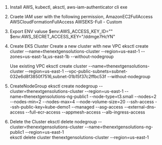 1. Install AWS, kubectl, aksctl, aws-iam-authenticator cli exe
2. Craete IAM user with the following permission, 
    AmazonEC2FullAccess
    AWSCloudFormationFullAccess
    AWSEKS-Full - Custom

3. Export ENV valuse
    $env:AWS_ACCESS_KEY_ID=""
    $env:AWS_SECRET_ACCESS_KEY="/ddmge7HcYN"

3. Create EKS Cluster
    Create a new cluster with new VPC
    eksctl create cluster --name=thenextgensolutions-cluster --region=us-east-1 --zones=us-east-1a,us-east-1b --without-nodegroup 

    Use existing VPC 
    eksctl create cluster  --name=thenextgensolutions-cluster --region=us-east-1 --vpc-public-subnets=subnet-032e6d8f3850f7516,subnet-01b15f37c2ffbc53f --without-nodegroup

4. CreateNodeGroup
    eksctl create nodegroup --cluster=thenextgensolutions-cluster --region=us-east-1               --name=thenextgensolutions-ng-public1 --node-type=t3.small --nodes=2 --nodes-min=2 --nodes-max=4 --node-volume-size=20 --ssh-access --ssh-public-key=kube-demo1 --managed --asg-access --external-dns-access --full-ecr-access --appmesh-access --alb-ingress-access 

5. Delete the Cluster 
    eksctl delete nodegroup --cluster=thenextgensolutions-cluster --name=thenextgensolutions-ng-public1 --region=us-east-1  
    eksctl delete cluster thenextgensolutions-cluster --region=us-east-1  